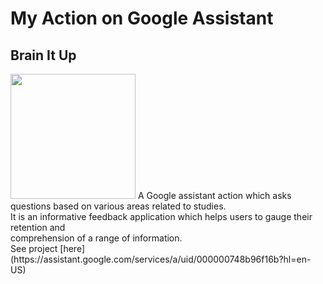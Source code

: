 # My Action on Google Assistant
## Brain It Up
<img src="https://lh3.googleusercontent.com/Xg8RH_0tWUIa_zM1HbT35Yl1N01BbPr-u4SVKeujdTckNGEuuhTJC7AMNRL6HJ5FlgUtiuSvvV1A7w=s90" height="200" width="200"/>
A Google assistant action which asks questions based on various areas related to studies. <br/>
It is an informative feedback application which helps users to gauge their retention and <br/>
comprehension of a range of information.<br/>
See project [here](https://assistant.google.com/services/a/uid/000000748b96f16b?hl=en-US)
